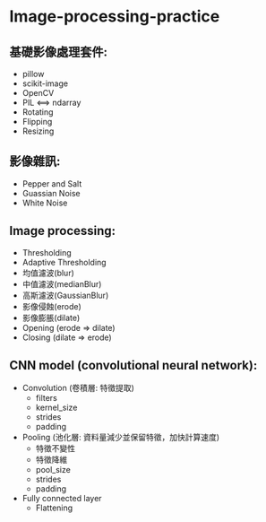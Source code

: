 # Image-processing-practice
## 基礎影像處理套件:
* pillow
* scikit-image
* OpenCV
* PIL <==> ndarray
* Rotating
* Flipping
* Resizing

## 影像雜訊:
* Pepper and Salt
* Guassian Noise
* White Noise

## Image processing:
* Thresholding
* Adaptive Thresholding
* 均值濾波(blur)
* 中值濾波(medianBlur)
* 高斯濾波(GaussianBlur)
* 影像侵蝕(erode)
* 影像膨脹(dilate)
* Opening (erode => dilate)
* Closing (dilate => erode)

## CNN model (convolutional neural network):
* Convolution (卷積層: 特徵提取)
  - filters
  - kernel_size
  - strides
  - padding
* Pooling (池化層: 資料量減少並保留特徵，加快計算速度)
  - 特徵不變性
  - 特徵降維
  - pool_size
  - strides
  - padding
* Fully connected layer
  - Flattening
